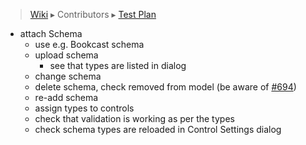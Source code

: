 > [Wiki](Home) ▸ Contributors ▸ [Test Plan](./Contributors-:-Test-Plan)

- attach Schema
    - use e.g. Bookcast schema
    - upload schema
        - see that types are listed in dialog
    - change schema
    - delete schema, check removed from model (be aware of [#694][2])
    - re-add schema
    - assign types to controls
    - check that validation is working as per the types
    - check schema types are reloaded in Control Settings dialog

[2]: https://github.com/orbeon/orbeon-forms/issues/694